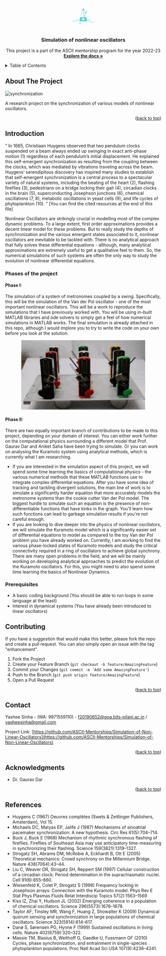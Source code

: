 

<div id="top"></div>
<!--
*** Thanks for checking out the Best-README-Template. If you have a suggestion
*** that would make this better, please fork the repo and create a pull request
*** or simply open an issue with the tag "enhancement".
*** Don't forget to give the project a star!
*** Thanks again! Now go create something AMAZING! :D
-->



<!-- PROJECT SHIELDS -->
<!--
*** I'm using markdown "reference style" links for readability.
*** Reference links are enclosed in brackets [ ] instead of parentheses ( ).
*** See the bottom of this document for the declaration of the reference variables
*** for contributors-url, forks-url, etc. This is an optional, concise syntax you may use.
*** https://www.markdownguide.org/basic-syntax/#reference-style-links
-->




<!-- PROJECT LOGO -->
<br />
<div align="center">
  <a href="https://github.com/github_username/repo_name">
    <img src="images/logo.gif" alt="Logo" width="80" height="80">
  </a>

<h3 align="center">Simulation of nonlinear oscillators</h3>

  <p align="center">
    This project is a part of the ASCII mentorship program for the year 2022-23
    <br />
    <a href="https://github.com/github_username/repo_name"><strong>Explore the docs »</strong></a> 
  </p>
</div>



<!-- TABLE OF CONTENTS -->
<details>
  <summary>Table of Contents</summary>
  <ol>
    <li>
      <a href="#introduction">Introduction</a>
      <ul>
        <li><a href="#prerequisites">Prerequisites</a></li>
      </ul>
    </li>
    <li><a href="#contributing">Contributing</a></li>
    <li><a href="#contact">Contact</a></li>
    <li><a href="#acknowledgments">Acknowledgments</a></li>
    <li><a href="#references">References</a></li>
  </ol>
</details>



<!-- ABOUT THE PROJECT -->
## About The Project

<img src="images/movie_s2.gif" alt="synchronization" align="center">

A research project on the synchronization of various models of nonlinear oscillators.

<p align="right">(<a href="#top">back to top</a>)</p>



<!-- INTRODUCTION -->
## Introduction
<q> In 1665, Christiaan Huygens observed that two pendulum clocks suspended on a beam always ended up swinging in exact anti-phase motion (1) regardless of each pendulum’s initial displacement. He explained this self-emergent synchronization as resulting from the coupling between the clocks, which was mediated by vibrations traveling across the beam. Huygens’ serendipitous discovery has inspired many studies to establish that self-emergent synchronization is a central process to a spectacular variety of natural systems, including the beating of the heart (2), flashing fireflies (3), pedestrians on a bridge locking their gait (4), circadian clocks in the brain (5), superconducting Josephson junctions (6), chemical oscillations (7, 8), metabolic oscillations in yeast cells (9), and life cycles of phytoplankton (10). </q>
[You can find the cited resources at the end of this file]

Nonlinear Oscillators are strikingly crucial in modelling most of the complex dynamic problems. To a large extent, first order approximations provides a decent linear model for these problems. But to really study the depths of synchronization and the various emergent states associated to it, nonlinear oscillators are inevitable to be tackled with. There is no analytical approach that fully solves these differential equations - although, many analytical approximations are extremely useful to get a qualitative feel to them. So, the numerical simulations of such systems are often the only way to study the evolution of nonlinear differential equations.  

### Phases of the project
#### Phase I:
The simulation of a system of metronomes coupled by a swing. Specifically, this will be the simulation of the Van der Pol oscillator - one of the most important nonlinear oscillators. This will be a work to reproduce the simulations that I have previously worked with. You will be using in-built MATLAB libraries and ode solvers to simply get a feel of how numerical simulations in MATLAB works. The final simulation is already attached in this repo, although I would implore you to try to write the code on your own before you look at the solution.
<div align="center">
<img src="images/metronomes.gif" alt="synchronization" length="400" width="400">
</div>

#### Phase II:
There are two equally important branch of contributions to be made to this project, depending on your domain of interest. You can either work further on the computational physics surrounding a different model that Prof. Gaurav Dar and Aniket Saha have been trying to simulate. Or you can work on analysing the Kuramoto system using analytical methods, which is currently what I am researching.
<ul>
  <li> If you are interested in the simulation aspect of this project, we will spend some time learning the basics of computational physics - the various numerical methods that these MATLAB functions use to integrate complex differential equations. After you have some idea of tracking and tackling divergent solutions, the main line of work is to simulate a significantly harder equation that more accurately models the metronome systems than the cookie cutter Van der Pol model. The biggest hurdle to simulate such an equation is the presence of non-differentiable functions that have kinks in the graph. You'll learn how such functions can lead to garbage simulation results if you're not careful enough.
   <li> If you are looking to dive deeper into the physics of nonlinear oscillators, we will simulate the Kuramoto model which is a significantly easier set of differential equations to model as compared to the toy Van der Pol problem you have already worked on. Currently, I am working to find the various phase-locked states of Kuramoto models and study the critical connectivity required in a ring of oscillators to achieve global synchrony. There are many open problems in the field, and we will be mainly working on developing analytical approaches to predict the evolution of the Kuramoto oscillators. For this, you might need to also spend some time learning the basics of Nonlinear Dynamics.
 </ul> 

### Prerequisites
<ul>
  <li> A basic coding background (You should be able to run loops in some language at the least)
  <li> Interest in dynamical systems (You have already been introduced to linear oscillators)
</ul>


<!-- CONTRIBUTING -->
## Contributing

If you have a suggestion that would make this better, please fork the repo and create a pull request. You can also simply open an issue with the tag "enhancement".

1. Fork the Project
2. Create your Feature Branch (`git checkout -b feature/AmazingFeature`)
3. Commit your Changes (`git commit -m 'Add some AmazingFeature'`)
4. Push to the Branch (`git push origin feature/AmazingFeature`)
5. Open a Pull Request

<p align="right">(<a href="#top">back to top</a>)</p>



<!-- CONTACT -->
## Contact

Yashee Sinha - (WA: 9971559110) - f20190652@goa.bits-pilani.ac.in / yasheesinha@gmail.com

Project Link: [https://github.com/ASCII-Mentorships/Simulation-of-Non-Linear-Oscillators](https://github.com/ASCII-Mentorships/Simulation-of-Non-Linear-Oscillators)

<p align="right">(<a href="#top">back to top</a>)</p>



<!-- ACKNOWLEDGMENTS -->
## Acknowledgments

* Dr. Gaurav Dar

<p align="right">(<a href="#top">back to top</a>)</p>



<!-- References -->
## References
* Huygens C (1967) Oeuvres complètes (Swets & Zeitlinger Publishers, Amsterdam), Vol 15.
* Michaels DC, Matyas EP, Jalife J (1987) Mechanisms of sinoatrial pacemaker synchronization: A new hypothesis. Circ Res 61(5):704–714.
* Buck J, Buck E (1968) Mechanism of rhythmic synchronous flashing of fireflies. Fireflies of Southeast Asia may use anticipatory time-measuring in synchronizing their flashing. Science 159(3821):1319–1327.
* Strogatz SH, Abrams DM, McRobie A, Eckhardt B, Ott E (2005) Theoretical mechanics: Crowd synchrony on the Millennium Bridge. Nature 438(7064):43–44.
* Liu C, Weaver DR, Strogatz SH, Reppert SM (1997) Cellular construction of a circadian clock: Period determination in the suprachiasmatic nuclei. Cell 91(6):855–860.
* Wiesenfeld K, Colet P, Strogatz S (1998) Frequency locking in Josephson arrays: Connection with the Kuramoto model. Phys Rev E Stat Phys Plasmas Fluids Relat Interdiscip Topics 57(2):1563–1569
* Kiss IZ, Zhai Y, Hudson JL (2002) Emerging coherence in a population of chemical
oscillators. Science 296(5573):1676–1678.
* Taylor AF, Tinsley MR, Wang F, Huang Z, Showalter K (2009) Dynamical quorum
sensing and synchronization in large populations of chemical oscillators. Science
323(5914):614–617.
* Danø S, Sørensen PG, Hynne F (1999) Sustained oscillations in living cells. Nature
402(6759):320–322.
*  Massie TM, Blasius B, Weithoff G, Gaedke U, Fussmann GF (2010) Cycles, phase synchronization, and entrainment in single-species phytoplankton populations. Proc Natl
Acad Sci USA 107(9):4236–4241.
